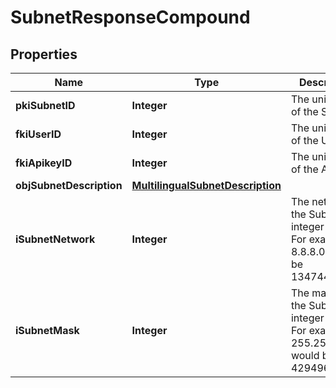 

# SubnetResponseCompound

## Properties

Name | Type | Description | Notes
------------ | ------------- | ------------- | -------------
**pkiSubnetID** | **Integer** | The unique ID of the Subnet | 
**fkiUserID** | **Integer** | The unique ID of the User |  [optional]
**fkiApikeyID** | **Integer** | The unique ID of the Apikey |  [optional]
**objSubnetDescription** | [**MultilingualSubnetDescription**](MultilingualSubnetDescription.md) |  | 
**iSubnetNetwork** | **Integer** | The network of the Subnet in integer form. For example 8.8.8.0 would be 134744064 | 
**iSubnetMask** | **Integer** | The mask of the Subnet  in integer form. For example 255.255.255.0 would be 4294967040 | 




